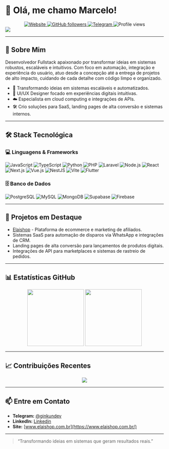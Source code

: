 # 👋 Olá, me chamo Marcelo!

<div align="center">
  <a href="https://www.elaishop.com.br/">
    <img src="https://img.shields.io/website?url=https://www.elaishop.com.br/&up_message=online&down_message=offline&style=for-the-badge" alt="Website"/>
  </a>
  <a href="https://github.com/Ginkun?tab=followers">
    <img src="https://img.shields.io/github/followers/Ginkun?style=for-the-badge&logo=github" alt="GitHub followers"/>
  </a>
  <a href="https://t.me/ginkundev">
    <img src="https://img.shields.io/badge/Telegram-@ginkundev-2CA5E0?style=for-the-badge&logo=telegram&logoColor=white" alt="Telegram"/>
  </a>
  <img src="https://komarev.com/ghpvc/?username=Ginkun&color=blueviolet&style=for-the-badge" alt="Profile views"/>
</div>

<img src="https://readme-typing-svg.herokuapp.com/?lines=Desenvolvedor+Fullstack;Automação+e+Soluções+Escaláveis;UI/UX+Design;Cloud+%26+APIs&center=true&width=440&height=45" />

---

## 💫 Sobre Mim

Desenvolvedor Fullstack apaixonado por transformar ideias em sistemas robustos, escaláveis e intuitivos. Com foco em automação, integração e experiência do usuário, atuo desde a concepção até a entrega de projetos de alto impacto, cuidando de cada detalhe com código limpo e organizado.

- 🚀 Transformando ideias em sistemas escaláveis e automatizados.
- 🎨 UI/UX Designer focado em experiências digitais intuitivas.
- ☁️ Especialista em cloud computing e integrações de APIs.
- 🛠️ Crio soluções para SaaS, landing pages de alta conversão e sistemas internos.

---

## 🛠️ Stack Tecnológica

### 💻 Linguagens & Frameworks
![JavaScript](https://img.shields.io/badge/JavaScript-F7DF1E?style=flat&logo=javascript&logoColor=black)
![TypeScript](https://img.shields.io/badge/TypeScript-3178C6?style=flat&logo=typescript&logoColor=white)
![Python](https://img.shields.io/badge/Python-3776AB?style=flat&logo=python&logoColor=white)
![PHP](https://img.shields.io/badge/PHP-777BB4?style=flat&logo=php&logoColor=white)
![Laravel](https://img.shields.io/badge/Laravel-F55247?style=flat&logo=laravel&logoColor=white)
![Node.js](https://img.shields.io/badge/Node.js-43853D?style=flat&logo=node.js&logoColor=white)
![React](https://img.shields.io/badge/React-20232A?style=flat&logo=react&logoColor=61DAFB)
![Next.js](https://img.shields.io/badge/Next.js-000000?style=flat&logo=nextdotjs&logoColor=white)
![Vue.js](https://img.shields.io/badge/Vue.js-35495E?style=flat&logo=vue.js&logoColor=4FC08D)
![NestJS](https://img.shields.io/badge/NestJS-E0234E?style=flat&logo=nestjs&logoColor=white)
![Vite](https://img.shields.io/badge/Vite-646CFF?style=flat&logo=vite&logoColor=white)
![Flutter](https://img.shields.io/badge/Flutter-02569B?style=flat&logo=flutter&logoColor=white)

### 🗄️ Banco de Dados
![PostgreSQL](https://img.shields.io/badge/PostgreSQL-316192?style=flat&logo=postgresql&logoColor=white)
![MySQL](https://img.shields.io/badge/MySQL-005C84?style=flat&logo=mysql&logoColor=white)
![MongoDB](https://img.shields.io/badge/MongoDB-47A248?style=flat&logo=mongodb&logoColor=white)
![Supabase](https://img.shields.io/badge/Supabase-3ECF8E?style=flat&logo=supabase&logoColor=white)
![Firebase](https://img.shields.io/badge/Firebase-FFCA28?style=flat&logo=firebase&logoColor=black)

---

## 🚀 Projetos em Destaque

- [Elaishop](https://www.elaishop.com.br/) - Plataforma de ecommerce e marketing de afiliados.
- Sistemas SaaS para automação de disparos via WhatsApp e integrações de CRM.
- Landing pages de alta conversão para lançamentos de produtos digitais.
- Integrações de API para marketplaces e sistemas de rastreio de pedidos.

---

## 📊 Estatísticas GitHub

<div align="center">
  <img height="180em" src="https://github-readme-stats.vercel.app/api?username=Ginkun&show_icons=true&theme=transparent&count_private=true&hide_border=true" />
  <img height="180em" src="https://github-readme-stats.vercel.app/api/top-langs/?username=Ginkun&layout=compact&langs_count=10&theme=transparent&hide_border=true"/>
</div>

---

## 📈 Contribuições Recentes

<div align="center">
  <img src="https://github-readme-streak-stats.herokuapp.com/?user=Ginkun&theme=transparent&hide_border=true" />
</div>

---

## 📫 Entre em Contato

- **Telegram:** [@ginkundev](https://t.me/ginkundev)
- **LinkedIn:** [Linkedin](https://www.linkedin.com/in/mardesignagency/)
- **Site:** [www.elaishop.com.br](https://www.elaishop.com.br/)

---

> “Transformando ideias em sistemas que geram resultados reais.”
